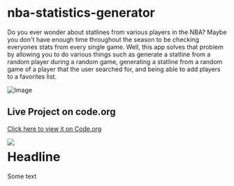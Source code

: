 # nba-statistics-generator

Do you ever wonder about statlines from various players in the NBA? Maybe you don't have enough time throughout the season to be checking everyones stats from every single game. Well, this app solves that problem by allowing you to do various things such as generate a statline from a random player during a random game, generating a statline from a random game of a player that the user searched for, and being able to add players to a favorites list.

![Image](https://github.com/user-attachments/assets/78c4f37e-52f5-498f-b05e-af9b6146fd7c)

## Live Project on code.org 

[Click here to view it on Code.org](https://studio.code.org/projects/applab/7ggYeRJ9kJsn66Y-oLjiioxdk0_9RO_sxni6wLr2spI)


<img align="left" src="![Image](https://github.com/user-attachments/assets/78c4f37e-52f5-498f-b05e-af9b6146fd7c)" />

# Headline 

Some text
